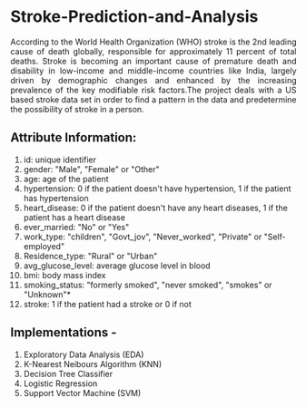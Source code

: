 # Stroke-Prediction-and-Analysis
<p align="justify">
    According to the World Health Organization (WHO) stroke is the 2nd leading cause of death globally, responsible for approximately 11 percent of total deaths. Stroke is becoming an important cause of premature death and disability in low-income and middle-income countries like India, largely driven by demographic changes and enhanced by the increasing prevalence of the key modifiable risk factors.The project deals with a US based stroke data set in order to find a pattern in the data and predetermine the possibility of stroke in a person.
</p>
<h2> Attribute Information: </h2>

1) id: unique identifier
2) gender: "Male", "Female" or "Other"
3) age: age of the patient
4) hypertension: 0 if the patient doesn't have hypertension, 1 if the patient has hypertension
5) heart_disease: 0 if the patient doesn't have any heart diseases, 1 if the patient has a heart disease
6) ever_married: "No" or "Yes"
7) work_type: "children", "Govt_jov", "Never_worked", "Private" or "Self-employed"
8) Residence_type: "Rural" or "Urban"
9) avg_glucose_level: average glucose level in blood
10) bmi: body mass index
11) smoking_status: "formerly smoked", "never smoked", "smokes" or "Unknown"*
12) stroke: 1 if the patient had a stroke or 0 if not

<h2> Implementations - </h2>

1) Exploratory Data Analysis (EDA)
2) K-Nearest Neibours Algorithm (KNN)
3) Decision Tree Classifier
4) Logistic Regression
5) Support Vector Machine (SVM)
